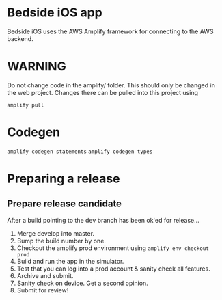 # Bedside iOS app

Bedside iOS uses the AWS Amplify framework for connecting to the AWS backend.

# WARNING

Do not change code in the amplify/ folder. This should only be changed in the web project. Changes there can be pulled into this project using

`amplify pull`

# Codegen
`amplify codegen statements`
`amplify codegen types`

# Preparing a release

## Prepare release candidate

After a build pointing to the dev branch has been ok'ed for release...

1. Merge develop into master.
2. Bump the build number by one.
3. Checkout the amplify prod environment using `amplify env checkout prod`
4. Build and run the app in the simulator. 
5. Test that you can log into a prod account & sanity check all features.
6. Archive and submit.
7. Sanity check on device. Get a second opinion.
8. Submit for review!
